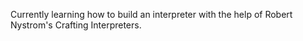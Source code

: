 Currently learning how to build an interpreter with the help of Robert Nystrom's Crafting Interpreters.

